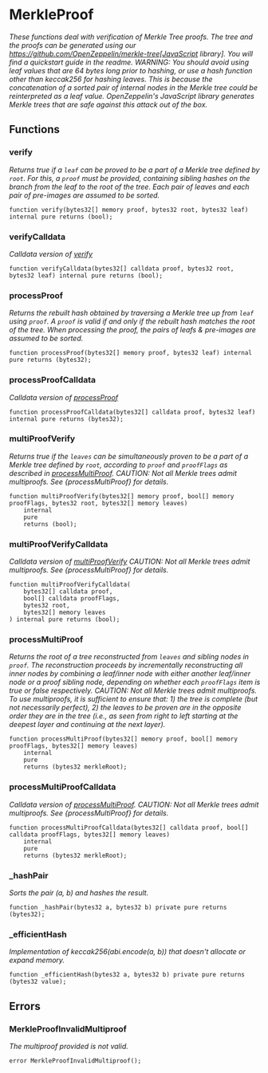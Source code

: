 # MerkleProof
*These functions deal with verification of Merkle Tree proofs.
The tree and the proofs can be generated using our
https://github.com/OpenZeppelin/merkle-tree[JavaScript library].
You will find a quickstart guide in the readme.
WARNING: You should avoid using leaf values that are 64 bytes long prior to
hashing, or use a hash function other than keccak256 for hashing leaves.
This is because the concatenation of a sorted pair of internal nodes in
the Merkle tree could be reinterpreted as a leaf value.
OpenZeppelin's JavaScript library generates Merkle trees that are safe
against this attack out of the box.*


## Functions
### verify

*Returns true if a `leaf` can be proved to be a part of a Merkle tree
defined by `root`. For this, a `proof` must be provided, containing
sibling hashes on the branch from the leaf to the root of the tree. Each
pair of leaves and each pair of pre-images are assumed to be sorted.*


```solidity
function verify(bytes32[] memory proof, bytes32 root, bytes32 leaf) internal pure returns (bool);
```

### verifyCalldata

*Calldata version of [verify](/lib/openzeppelin-contracts/contracts/utils/cryptography/MerkleProof.sol/library.MerkleProof.md#verify)*


```solidity
function verifyCalldata(bytes32[] calldata proof, bytes32 root, bytes32 leaf) internal pure returns (bool);
```

### processProof

*Returns the rebuilt hash obtained by traversing a Merkle tree up
from `leaf` using `proof`. A `proof` is valid if and only if the rebuilt
hash matches the root of the tree. When processing the proof, the pairs
of leafs & pre-images are assumed to be sorted.*


```solidity
function processProof(bytes32[] memory proof, bytes32 leaf) internal pure returns (bytes32);
```

### processProofCalldata

*Calldata version of [processProof](/lib/openzeppelin-contracts/contracts/utils/cryptography/MerkleProof.sol/library.MerkleProof.md#processproof)*


```solidity
function processProofCalldata(bytes32[] calldata proof, bytes32 leaf) internal pure returns (bytes32);
```

### multiProofVerify

*Returns true if the `leaves` can be simultaneously proven to be a part of a Merkle tree defined by
`root`, according to `proof` and `proofFlags` as described in [processMultiProof](/lib/openzeppelin-contracts/contracts/utils/cryptography/MerkleProof.sol/library.MerkleProof.md#processmultiproof).
CAUTION: Not all Merkle trees admit multiproofs. See {processMultiProof} for details.*


```solidity
function multiProofVerify(bytes32[] memory proof, bool[] memory proofFlags, bytes32 root, bytes32[] memory leaves)
    internal
    pure
    returns (bool);
```

### multiProofVerifyCalldata

*Calldata version of [multiProofVerify](/lib/openzeppelin-contracts/contracts/utils/cryptography/MerkleProof.sol/library.MerkleProof.md#multiproofverify)
CAUTION: Not all Merkle trees admit multiproofs. See {processMultiProof} for details.*


```solidity
function multiProofVerifyCalldata(
    bytes32[] calldata proof,
    bool[] calldata proofFlags,
    bytes32 root,
    bytes32[] memory leaves
) internal pure returns (bool);
```

### processMultiProof

*Returns the root of a tree reconstructed from `leaves` and sibling nodes in `proof`. The reconstruction
proceeds by incrementally reconstructing all inner nodes by combining a leaf/inner node with either another
leaf/inner node or a proof sibling node, depending on whether each `proofFlags` item is true or false
respectively.
CAUTION: Not all Merkle trees admit multiproofs. To use multiproofs, it is sufficient to ensure that: 1) the tree
is complete (but not necessarily perfect), 2) the leaves to be proven are in the opposite order they are in the
tree (i.e., as seen from right to left starting at the deepest layer and continuing at the next layer).*


```solidity
function processMultiProof(bytes32[] memory proof, bool[] memory proofFlags, bytes32[] memory leaves)
    internal
    pure
    returns (bytes32 merkleRoot);
```

### processMultiProofCalldata

*Calldata version of [processMultiProof](/lib/openzeppelin-contracts/contracts/utils/cryptography/MerkleProof.sol/library.MerkleProof.md#processmultiproof).
CAUTION: Not all Merkle trees admit multiproofs. See {processMultiProof} for details.*


```solidity
function processMultiProofCalldata(bytes32[] calldata proof, bool[] calldata proofFlags, bytes32[] memory leaves)
    internal
    pure
    returns (bytes32 merkleRoot);
```

### _hashPair

*Sorts the pair (a, b) and hashes the result.*


```solidity
function _hashPair(bytes32 a, bytes32 b) private pure returns (bytes32);
```

### _efficientHash

*Implementation of keccak256(abi.encode(a, b)) that doesn't allocate or expand memory.*


```solidity
function _efficientHash(bytes32 a, bytes32 b) private pure returns (bytes32 value);
```

## Errors
### MerkleProofInvalidMultiproof
*The multiproof provided is not valid.*


```solidity
error MerkleProofInvalidMultiproof();
```

